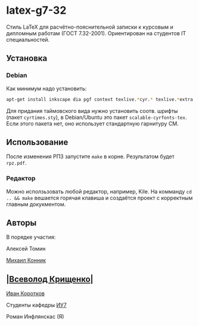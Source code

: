 latex-g7-32
===========

Стиль LaTeX для расчётно-пояснительной записки к курсовым и дипломным работам (ГОСТ 7.32-2001). Ориентирован на студентов IT специальностей.

## Установка


### Debian

Как минимум надо установить:
```bash
apt-get install inkscape dia pgf context texlive.*cyr.* texlive.*extra
```

Для придания таймовского вида нужно установить соотв. шрифты (пакет `cyrtimes.sty`), в Debian/Ubuntu это пакет `scalable-cyrfonts-tex`. Если этого пакета нет, оно использует стандартную гарнитуру CM.

## Использование
После изменения РПЗ запустите `make` в корне. Результатом будет `rpz.pdf`.

### Редактор
Можно исползьзовать любой редактор, например, Kile. На комманду `cd .. && make` вешается горячая клавиша и создаётся проект с корректным главным докукментом.

Авторы
------
В порядке участия:

Алексей Томин

[Михаил Конник](http://mydebianblog.blogspot.nl/2008/09/732-2001-latex.html)

|[Всеволод Крищенко](http://sevik.ru/latex/)|
-------------------

[Иван Коротков](https://vk.com/ikorotkov)

Студенты кафедры [ИУ7](http://iu7.bmstu.ru)

Роман Инфлянскас (Я)
